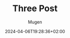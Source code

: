 ---
title: "Three Post"
description: 
date: 2024-04-06T19:28:36+02:00
image: 
math: 
license: 
hidden: false
comments: true
draft: false
author: ["Mugen"]
categories: ["Development"]
tags: ["tech", "dev"]
---